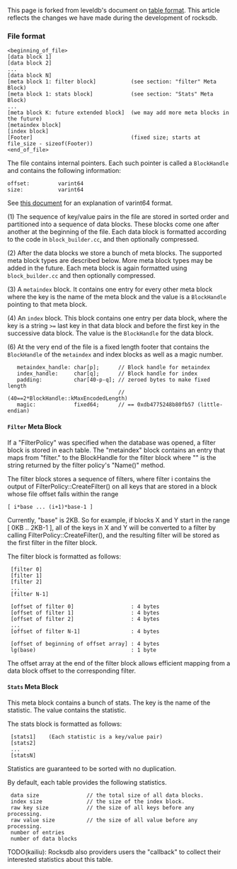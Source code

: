 This page is forked from leveldb's document on [table format](http://leveldb.googlecode.com/svn/trunk/doc/table_format.txt). This article reflects the changes we have made during the development of rocksdb.

### File format

    <beginning_of_file>
    [data block 1]
    [data block 2]
    ...
    [data block N]
    [meta block 1: filter block]           (see section: "filter" Meta Block)
    [meta block 1: stats block]            (see section: "Stats" Meta Block)
    ...
    [meta block K: future extended block]  (we may add more meta blocks in the future)
    [metaindex block]
    [index block]
    [Footer]                               (fixed size; starts at file_size - sizeof(Footer))
    <end_of_file>

The file contains internal pointers.  Each such pointer is called
a `BlockHandle` and contains the following information:

    offset:         varint64
    size:           varint64

See [this document](https://developers.google.com/protocol-buffers/docs/encoding#varints)
for an explanation of varint64 format.

(1) The sequence of key/value pairs in the file are stored in sorted
order and partitioned into a sequence of data blocks.  These blocks
come one after another at the beginning of the file.  Each data block
is formatted according to the code in `block_builder.cc`, and then
optionally compressed.

(2) After the data blocks we store a bunch of meta blocks.  The
supported meta block types are described below.  More meta block types
may be added in the future.  Each meta block is again formatted using
`block_builder.cc` and then optionally compressed.

(3) A `metaindex` block.  It contains one entry for every other meta
block where the key is the name of the meta block and the value is a
`BlockHandle` pointing to that meta block.

(4) An `index` block.  This block contains one entry per data block,
where the key is a string `>=` last key in that data block and before
the first key in the successive data block.  The value is the
`BlockHandle` for the data block.

(6) At the very end of the file is a fixed length footer that contains
the `BlockHandle` of the `metaindex` and index blocks as well as a magic number.

       metaindex_handle: char[p];      // Block handle for metaindex
       index_handle:     char[q];      // Block handle for index
       padding:          char[40-p-q]; // zeroed bytes to make fixed length
                                       // (40==2*BlockHandle::kMaxEncodedLength)
       magic:            fixed64;      // == 0xdb4775248b80fb57 (little-endian)

#### `Filter` Meta Block

If a "FilterPolicy" was specified when the database was opened, a
filter block is stored in each table.  The "metaindex" block contains
an entry that maps from "filter.<N>" to the BlockHandle for the filter
block where "<N>" is the string returned by the filter policy's
"Name()" method.

The filter block stores a sequence of filters, where filter i contains
the output of FilterPolicy::CreateFilter() on all keys that are stored
in a block whose file offset falls within the range

    [ i*base ... (i+1)*base-1 ]

Currently, "base" is 2KB.  So for example, if blocks X and Y start in
the range [ 0KB .. 2KB-1 ], all of the keys in X and Y will be
converted to a filter by calling FilterPolicy::CreateFilter(), and the
resulting filter will be stored as the first filter in the filter
block.

The filter block is formatted as follows:

     [filter 0]
     [filter 1]
     [filter 2]
     ...
     [filter N-1]

     [offset of filter 0]                  : 4 bytes
     [offset of filter 1]                  : 4 bytes
     [offset of filter 2]                  : 4 bytes
     ...
     [offset of filter N-1]                : 4 bytes

     [offset of beginning of offset array] : 4 bytes
     lg(base)                              : 1 byte

The offset array at the end of the filter block allows efficient
mapping from a data block offset to the corresponding filter.

#### `Stats` Meta Block

This meta block contains a bunch of stats.  The key is the name
of the statistic.  The value contains the statistic.

The stats block is formatted as follows:
    
     [stats1]    (Each statistic is a key/value pair)
     [stats2]
     ...
     [statsN]
   
Statistics are guaranteed to be sorted with no duplication.

By default, each table provides the following statistics.

     data size               // the total size of all data blocks. 
     index size              // the size of the index block.
     raw key size            // the size of all keys before any processing.
     raw value size          // the size of all value before any processing.
     number of entries
     number of data blocks

TODO(kailiu): Rocksdb also providers users the "callback" to collect their interested statistics about this table.
